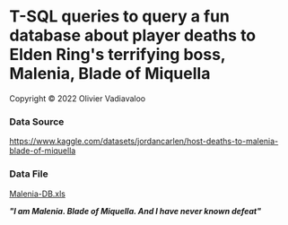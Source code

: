 # T-SQL queries to query a fun database about player deaths to Elden Ring's terrifying boss, Malenia, Blade of Miquella
  
Copyright &copy; 2022 Olivier Vadiavaloo
  

### Data Source
https://www.kaggle.com/datasets/jordancarlen/host-deaths-to-malenia-blade-of-miquella

### Data File
[Malenia-DB.xls](https://github.com/olivier-vadiaval/malenia-DB-T-SQL/raw/main/Malenia-DB.xls)
  

___"I am Malenia. Blade of Miquella. And I have never known defeat"___
